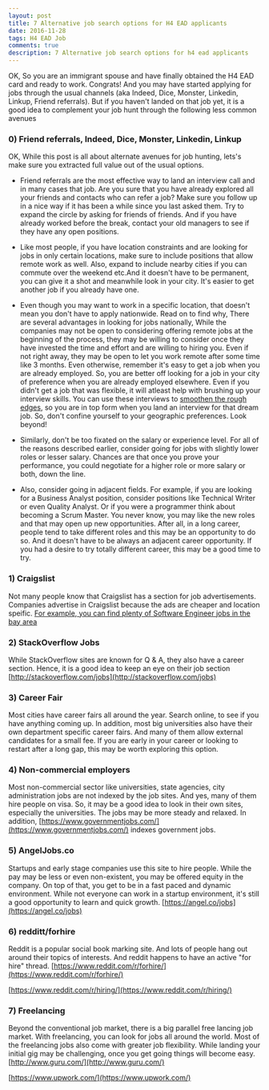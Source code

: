 ```yaml
---
layout: post
title: 7 Alternative job search options for H4 EAD applicants
date: 2016-11-28
tags: H4 EAD Job
comments: true
description: 7 Alternative job search options for h4 ead applicants
---
```

 OK, So you are an immigrant spouse and have finally obtained the H4 EAD card and ready to work. Congrats!
 And you may have started applying for jobs through the usual channels (aka Indeed, Dice, Monster, Linkedin, Linkup, Friend referrals).
 But if you haven't landed on that job yet, it is a good idea to complement your job hunt through the following less common avenues
 
### 0) Friend referrals, Indeed, Dice, Monster, Linkedin, Linkup
 OK, While this post is all about alternate avenues for job hunting, lets's make sure you extracted full value out of the usual options.
 
 * Friend referrals are the most effective way to land an interview call and in many cases that job. Are you sure that you have already explored all your friends and contacts who can refer a job? Make sure you follow up in a nice way if it has been a while since you last asked them. Try to expand the circle by asking for friends of friends. And if you have already worked before the break, contact your old managers to see if they have any open positions. 
 
 * Like most people, if you have location constraints and are looking for jobs in only certain locations, make sure to include positions that allow remote work as well. Also, expand to include nearby cities if you can commute over the weekend etc.And it doesn't have to be permanent, you can give it a shot and meanwhile look in your city. It's easier to get another job if you already have one.
 
 * Even though you may want to work in a specific location, that doesn't mean you don't have to apply nationwide. Read on to find why,
	 There are several advantages in looking for jobs nationally,
	 While the companies may not be open to considering offering remote jobs at the beginning of the process,
	 they may be willing to consider once they have invested the time and effort and are willing to hiring you. 
	 Even if not right away, they may be open to let you work remote after some time like 3 months.
	 Even otherwise, remember it's easy to get a job when you are already employed. So, you are better off looking for
	 a job in your city of preference when you are already employed elsewhere. 
   Even if you didn't get a job that was flexible, it will atleast help with brushing up your interview skills. You can use these interviews to [smoothen the rough edges](/posts/5-ways-to-answer-career-gaps-questions-for-H4-EAD-applicants/), so you are in top form when you land an interview for that dream job. So, don't confine yourself to your geographic preferences. Look beyond!
   
 * Similarly, don't be too fixated on the salary or experience level. For all of the reasons described earlier, consider going for jobs with slightly lower roles or lesser salary. Chances are that once you prove your performance, you could negotiate for a higher role or more salary or both, down the line.

* Also, consider going in adjacent fields. For example, if you are looking for a Business Analyst position, consider
   positions like Technical Writer or even Quality Analyst. Or if you were a programmer think about becoming a Scrum Master.
   You never know, you may like the new roles and that may open up new opportunities. After all, in a long career,
   people tend to take different roles and this may be an opportunity to do so. And it doesn't have to be always an adjacent career opportunity. If you had a desire to try totally different career, this may be a good time to try.
   
 

### 1) Craigslist
 Not many people know that Craigslist has a section for job advertisements. 
 Companies advertise in Craigslist because the ads are cheaper and location speific. 
 [For example, you can find plenty of Software Engineer jobs in the bay area](https://sfbay.craigslist.org/search/jjj?query=software&excats=&cat_id=23&cat_id=24&cat_id=48&cat_id=25&cat_id=12&cat_id=100&cat_id=57&cat_id=15&cat_id=129&cat_id=130&cat_id=61&cat_id=26&cat_id=54&cat_id=14&cat_id=47&cat_id=128&cat_id=13&cat_id=28&cat_id=127&cat_id=27&cat_id=49&cat_id=126&cat_id=75&cat_id=131&cat_id=59&cat_id=21&cat_id=50&cat_id=55&cat_id=125&cat_id=52&cat_id=11&cat_id=16&userid=&search_distance=&postal=)

### 2) StackOverflow Jobs
 While StackOverflow sites are known for Q & A, they also have a career section. Hence, it is a good idea to keep an eye on their job section 
 [http://stackoverflow.com/jobs](http://stackoverflow.com/jobs)

### 3) Career Fair
 Most cities have career fairs all around the year. Search online, to see if you have anything coming up. In addition, most big universities also have their own department specific career fairs. And many of them allow external candidates for a small fee. If you are early in your career or looking to restart after a long gap, this may be worth exploring this option.

### 4) Non-commercial employers
Most non-commercial sector like universities, state agencies, city administration jobs are not indexed by the job sites. And yes, many of them hire people on visa. So, it may be a good idea to look in their own sites, especially the universities. The jobs may be more steady and relaxed. In addition, [https://www.governmentjobs.com/](https://www.governmentjobs.com/) indexes government jobs.

### 5) AngelJobs.co
 Startups and early stage companies use this site to hire people. While the pay may be less or
 even non-existent, you may be offered equity in the company. On top of that, you get to be in a fast paced and
 dynamic environment. While not everyone can work in a startup environment, it's still a good opportunity to learn and quick growth. 
 [https://angel.co/jobs](https://angel.co/jobs)

### 6) redditt/forhire
 Reddit is a popular social book marking site. And lots of people hang out around their topics of interests.
 And reddit happens to have an active "for hire" thread. 
  [https://www.reddit.com/r/forhire/](https://www.reddit.com/r/forhire/) 
 
  [https://www.reddit.com/r/hiring/](https://www.reddit.com/r/hiring/) 

### 7) Freelancing
 Beyond the conventional job market, there is a big parallel free lancing job market. With freelancing, you can look for
 jobs all around the world. Most of the freelancing jobs also come with greater job flexibility. While landing your
 initial gig may be challenging, once you get going things will become easy.
  [http://www.guru.com/](http://www.guru.com/) 
 
  [https://www.upwork.com/](https://www.upwork.com/)
